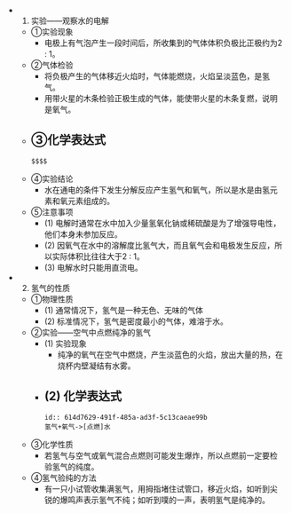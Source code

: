 -
  1. 实验——观察水的电解
	- ①实验现象
		- 电极上有气泡产生一段时间后，所收集到的气体体积负极比正极约为2 : 1。
	- ②气体检验
		- 将负极产生的气体移近火焰时，气体能燃烧，火焰呈淡蓝色，是氢气。
		- 用带火星的木条检验正极生成的气体，能使带火星的木条复燃，说明是氧气。
	- ③化学表达式
		-
		  $$$$
	- ④实验结论
		- 水在通电的条件下发生分解反应产生氢气和氧气，所以是水是由氢元素和氧元素组成的。
	- ⑤注意事项
		- (1) 电解时通常在水中加入少量氢氧化钠或稀硫酸是为了增强导电性，他们本身未参加反应。
		- (2) 因氧气在水中的溶解度比氢气大，而且氧气会和电极发生反应，所以实际体积比往往大于2 : 1。
		- (3) 电解水时只能用直流电。
-
  2. 氢气的性质
	- ①物理性质
		- (1) 通常情况下，氢气是一种无色、无味的气体
		- (2) 标准情况下，氢气是密度最小的气体，难溶于水。
	- ②实验——空气中点燃纯净的氢气
		- (1) 实验现象
			- 纯净的氧气在空气中燃烧，产生淡蓝色的火焰，放出大量的热，在烧杯内壁凝结有水雾。
		- (2) 化学表达式
			-
			  id:: 614d7629-491f-485a-ad3f-5c13caeae99b
			  氢气+氧气->[点燃]水
	- ③化学性质
		- 若氢气与空气或氧气混合点燃则可能发生爆炸，所以点燃前一定要检验氢气的纯度。
	- ④氢气验纯的方法
		- 有一只小试管收集满氢气，用拇指堵住试管口，移近火焰，如听到尖锐的爆鸣声表示氢气不纯；如听到噗的一声，表明氢气是纯净的。
